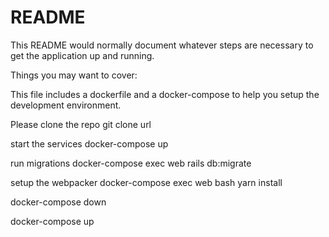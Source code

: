 # README

This README would normally document whatever steps are necessary to get the
application up and running.

Things you may want to cover:

This file includes a dockerfile and a docker-compose to help you setup
the development environment.

Please clone the repo
git clone url

start the services
docker-compose up

run migrations
docker-compose exec web rails db:migrate

setup the webpacker
docker-compose exec web bash
yarn install

docker-compose down

docker-compose up




